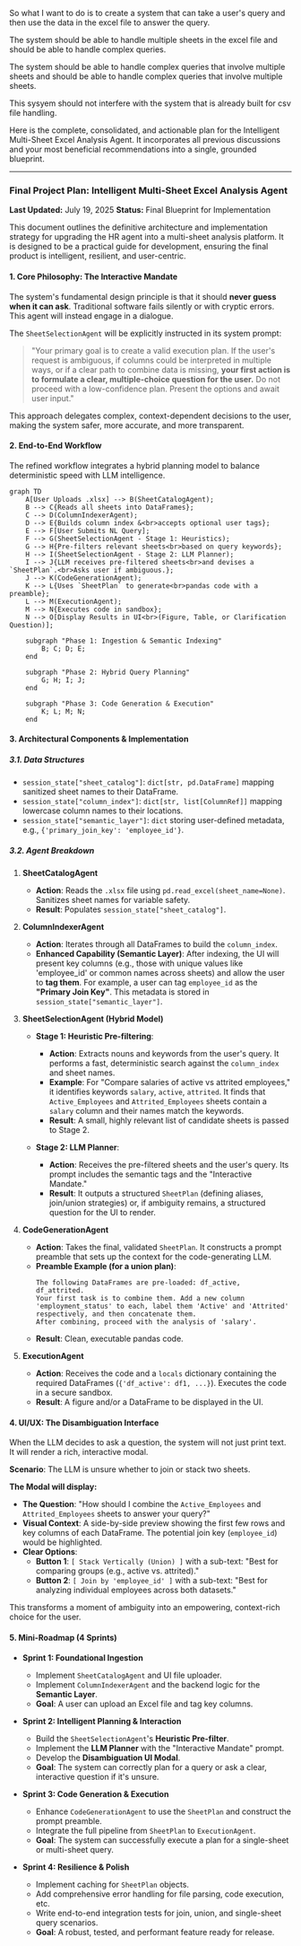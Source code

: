 So what I want to do is to create a system that can take a user's query and then use the data in the excel file to answer the query.

The system should be able to handle multiple sheets in the excel file and should be able to handle complex queries.

The system should be able to handle complex queries that involve multiple sheets and should be able to handle complex queries that involve multiple sheets.

This sysyem should not interfere with the system that is already built for csv file handling.

Here is the complete, consolidated, and actionable plan for the Intelligent Multi-Sheet Excel Analysis Agent. It incorporates all previous discussions and your most beneficial recommendations into a single, grounded blueprint.

-----

### **Final Project Plan: Intelligent Multi-Sheet Excel Analysis Agent**

**Last Updated:** July 19, 2025
**Status:** Final Blueprint for Implementation

This document outlines the definitive architecture and implementation strategy for upgrading the HR agent into a multi-sheet analysis platform. It is designed to be a practical guide for development, ensuring the final product is intelligent, resilient, and user-centric.

#### **1. Core Philosophy: The Interactive Mandate**

The system's fundamental design principle is that it should **never guess when it can ask**. Traditional software fails silently or with cryptic errors. This agent will instead engage in a dialogue.

The `SheetSelectionAgent` will be explicitly instructed in its system prompt:

> "Your primary goal is to create a valid execution plan. If the user's request is ambiguous, if columns could be interpreted in multiple ways, or if a clear path to combine data is missing, **your first action is to formulate a clear, multiple-choice question for the user.** Do not proceed with a low-confidence plan. Present the options and await user input."

This approach delegates complex, context-dependent decisions to the user, making the system safer, more accurate, and more transparent.

#### **2. End-to-End Workflow**

The refined workflow integrates a hybrid planning model to balance deterministic speed with LLM intelligence.

```mermaid
graph TD
    A[User Uploads .xlsx] --> B(SheetCatalogAgent);
    B --> C{Reads all sheets into DataFrames};
    C --> D(ColumnIndexerAgent);
    D --> E{Builds column index &<br>accepts optional user tags};
    E --> F[User Submits NL Query];
    F --> G(SheetSelectionAgent - Stage 1: Heuristics);
    G --> H{Pre-filters relevant sheets<br>based on query keywords};
    H --> I(SheetSelectionAgent - Stage 2: LLM Planner);
    I --> J{LLM receives pre-filtered sheets<br>and devises a `SheetPlan`.<br>Asks user if ambiguous.};
    J --> K(CodeGenerationAgent);
    K --> L{Uses `SheetPlan` to generate<br>pandas code with a preamble};
    L --> M(ExecutionAgent);
    M --> N{Executes code in sandbox};
    N --> O[Display Results in UI<br>(Figure, Table, or Clarification Question)];

    subgraph "Phase 1: Ingestion & Semantic Indexing"
        B; C; D; E;
    end

    subgraph "Phase 2: Hybrid Query Planning"
        G; H; I; J;
    end

    subgraph "Phase 3: Code Generation & Execution"
        K; L; M; N;
    end
```

#### **3. Architectural Components & Implementation**

##### **3.1. Data Structures**

  * `session_state["sheet_catalog"]`: `dict[str, pd.DataFrame]` mapping sanitized sheet names to their DataFrame.
  * `session_state["column_index"]`: `dict[str, list[ColumnRef]]` mapping lowercase column names to their locations.
  * `session_state["semantic_layer"]`: `dict` storing user-defined metadata, e.g., `{'primary_join_key': 'employee_id'}`.

##### **3.2. Agent Breakdown**

1.  **SheetCatalogAgent**

      * **Action**: Reads the `.xlsx` file using `pd.read_excel(sheet_name=None)`. Sanitizes sheet names for variable safety.
      * **Result**: Populates `session_state["sheet_catalog"]`.

2.  **ColumnIndexerAgent**

      * **Action**: Iterates through all DataFrames to build the `column_index`.
      * **Enhanced Capability (Semantic Layer)**: After indexing, the UI will present key columns (e.g., those with unique values like 'employee\_id' or common names across sheets) and allow the user to **tag them**. For example, a user can tag `employee_id` as the **"Primary Join Key"**. This metadata is stored in `session_state["semantic_layer"]`.

3.  **SheetSelectionAgent (Hybrid Model)**

      * **Stage 1: Heuristic Pre-filtering**:

          * **Action**: Extracts nouns and keywords from the user's query. It performs a fast, deterministic search against the `column_index` and sheet names.
          * **Example**: For "Compare salaries of active vs attrited employees," it identifies keywords `salary`, `active`, `attrited`. It finds that `Active_Employees` and `Attrited_Employees` sheets contain a `salary` column and their names match the keywords.
          * **Result**: A small, highly relevant list of candidate sheets is passed to Stage 2.

      * **Stage 2: LLM Planner**:

          * **Action**: Receives the pre-filtered sheets and the user's query. Its prompt includes the semantic tags and the "Interactive Mandate."
          * **Result**: It outputs a structured `SheetPlan` (defining aliases, join/union strategies) or, if ambiguity remains, a structured question for the UI to render.

4.  **CodeGenerationAgent**

      * **Action**: Takes the final, validated `SheetPlan`. It constructs a prompt preamble that sets up the context for the code-generating LLM.
      * **Preamble Example (for a union plan)**:
        ```
        The following DataFrames are pre-loaded: df_active, df_attrited.
        Your first task is to combine them. Add a new column 'employment_status' to each, label them 'Active' and 'Attrited' respectively, and then concatenate them.
        After combining, proceed with the analysis of 'salary'.
        ```
      * **Result**: Clean, executable pandas code.

5.  **ExecutionAgent**

      * **Action**: Receives the code and a `locals` dictionary containing the required DataFrames (`{'df_active': df1, ...}`). Executes the code in a secure sandbox.
      * **Result**: A figure and/or a DataFrame to be displayed in the UI.

#### **4. UI/UX: The Disambiguation Interface**

When the LLM decides to ask a question, the system will not just print text. It will render a rich, interactive modal.

**Scenario**: The LLM is unsure whether to join or stack two sheets.

**The Modal will display:**

  * **The Question**: "How should I combine the `Active_Employees` and `Attrited_Employees` sheets to answer your query?"
  * **Visual Context**: A side-by-side preview showing the first few rows and key columns of each DataFrame. The potential join key (`employee_id`) would be highlighted.
  * **Clear Options**:
      * **Button 1**: `[ Stack Vertically (Union) ]` with a sub-text: "Best for comparing groups (e.g., active vs. attrited)."
      * **Button 2**: `[ Join by 'employee_id' ]` with a sub-text: "Best for analyzing individual employees across both datasets."

This transforms a moment of ambiguity into an empowering, context-rich choice for the user.

#### **5. Mini-Roadmap (4 Sprints)**

  * **Sprint 1: Foundational Ingestion**

      * Implement `SheetCatalogAgent` and UI file uploader.
      * Implement `ColumnIndexerAgent` and the backend logic for the **Semantic Layer**.
      * **Goal**: A user can upload an Excel file and tag key columns.

  * **Sprint 2: Intelligent Planning & Interaction**

      * Build the `SheetSelectionAgent`'s **Heuristic Pre-filter**.
      * Implement the **LLM Planner** with the "Interactive Mandate" prompt.
      * Develop the **Disambiguation UI Modal**.
      * **Goal**: The system can correctly plan for a query or ask a clear, interactive question if it's unsure.

  * **Sprint 3: Code Generation & Execution**

      * Enhance `CodeGenerationAgent` to use the `SheetPlan` and construct the prompt preamble.
      * Integrate the full pipeline from `SheetPlan` to `ExecutionAgent`.
      * **Goal**: The system can successfully execute a plan for a single-sheet or multi-sheet query.

  * **Sprint 4: Resilience & Polish**

      * Implement caching for `SheetPlan` objects.
      * Add comprehensive error handling for file parsing, code execution, etc.
      * Write end-to-end integration tests for join, union, and single-sheet query scenarios.
      * **Goal**: A robust, tested, and performant feature ready for release.
